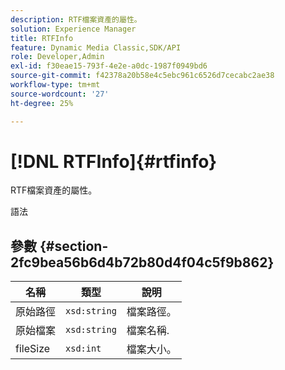 ```yaml
---
description: RTF檔案資產的屬性。
solution: Experience Manager
title: RTFInfo
feature: Dynamic Media Classic,SDK/API
role: Developer,Admin
exl-id: f30eae15-793f-4e2e-a0dc-1987f0949bd6
source-git-commit: f42378a20b58e4c5ebc961c6526d7cecabc2ae38
workflow-type: tm+mt
source-wordcount: '27'
ht-degree: 25%

---
```


# [!DNL RTFInfo]{#rtfinfo}

RTF檔案資產的屬性。

語法

## 參數 {#section-2fc9bea56b6d4b72b80d4f04c5f9b862}

| 名稱 | 類型 | 說明 |
|---|---|---|
| 原始路徑 | `xsd:string` | 檔案路徑。 |
| 原始檔案 | `xsd:string` | 檔案名稱. |
| fileSize | `xsd:int` | 檔案大小。 |
